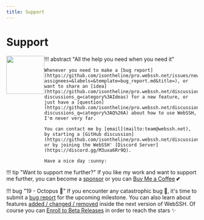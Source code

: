```yaml
---
title: Support
---
```


# Support

!!! abstract "All the help you need when you need it"
    <img src="https://avatars.githubusercontent.com/u/44212923?v=4" style="width: 100px; margin-bottom: 15px; float: left;" />

    Whenever you need to make a [bug report](https://github.com/isontheline/pro.webssh.net/issues/new?assignees=&labels=&template=bug_report.md&title=), or want to share an [idea](https://github.com/isontheline/pro.webssh.net/discussions?discussions_q=category%3AIdeas) for a new feature, or just have a [question](https://github.com/isontheline/pro.webssh.net/discussions?discussions_q=category%3AQ%26A) about how to use WebSSH, I'm never very far.

    You can contact me by [email](mailto:team@webssh.net), by starting a [GitHub discussion](https://github.com/isontheline/pro.webssh.net/discussions) or by joining the WebSSH' [Discord Server](https://discord.gg/M3uxa6Rr9Q).

    Have a nice day :sunny:

!!! tip "Want to support me further?"
    If you like my work and want to support me further, you can become a [sponsor](https://github.com/sponsors/isontheline) or you can [Buy Me a Coffee](https://www.buymeacoffee.com/isontheline) :two_hearts:

!!! bug "19 - Octopus :octopus:"
    If you encounter any catastrophic bug :bug:, it's time to submit a [bug report](https://github.com/isontheline/pro.webssh.net/issues/new?assignees=&labels=&template=bug_report.md&title=) for the upcoming milestone.
    You can also learn about features [added / changed / removed](/documentation/changelog/19/) inside the next version of WebSSH.
    Of course you can [Enroll to Beta Releases](/documentation/becoming-external-tester/) in order to reach the stars :sparkles: